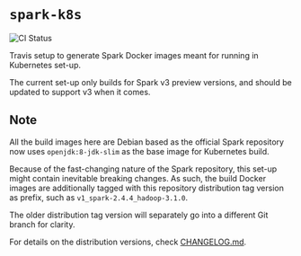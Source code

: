# `spark-k8s`

![CI Status](https://img.shields.io/github/workflow/status/guangie88/spark-k8s/CI/master?color=green&label=CI&logo=github&logoColor=white&style=for-the-badge)

Travis setup to generate Spark Docker images meant for running in Kubernetes
set-up.

The current set-up only builds for Spark v3 preview versions, and should be
updated to support v3 when it comes.

## Note

All the build images here are Debian based as the official Spark repository now
uses `openjdk:8-jdk-slim` as the base image for Kubernetes build.

Because of the fast-changing nature of the Spark repository, this set-up might
contain inevitable breaking changes. As such, the build Docker images are
additionally tagged with this repository distribution tag version as prefix,
such as `v1_spark-2.4.4_hadoop-3.1.0`.

The older distribution tag version will separately go into a different Git
branch for clarity.

For details on the distribution versions, check [CHANGELOG.md](CHANGELOG.md).
